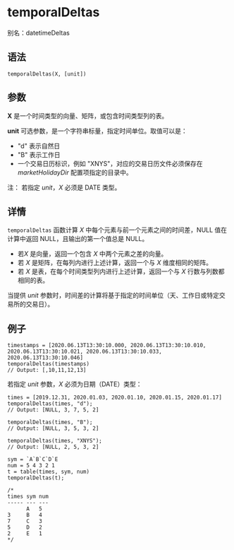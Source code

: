 # temporalDeltas

别名：datetimeDeltas

## 语法

`temporalDeltas(X, [unit])`

## 参数

**X** 是一个时间类型的向量、矩阵，或包含时间类型列的表。

**unit** 可选参数，是一个字符串标量，指定时间单位。取值可以是：

* "d" 表示自然日
* "B" 表示工作日
* 一个交易日历标识，例如 "XNYS"，对应的交易日历文件必须保存在 *marketHolidayDir* 配置项指定的目录中。

注： 若指定 *unit*，*X* 必须是 DATE 类型。

## 详情

`temporalDeltas` 函数计算 *X* 中每个元素与前一个元素之间的时间差，NULL 值在计算中返回
NULL，且输出的第一个值总是 NULL。

* 若*X* 是向量，返回一个包含 *X* 中两个元素之差的向量。
* 若 *X* 是矩阵，在每列内进行上述计算，返回一个与 *X* 维度相同的矩阵。
* 若 *X* 是表，在每个时间类型列内进行上述计算，返回一个与 *X* 行数与列数都相同的表。

当提供 *unit* 参数时，时间差的计算将基于指定的时间单位（天、工作日或特定交易所的交易日）。

## 例子

```
timestamps = [2020.06.13T13:30:10.000, 2020.06.13T13:30:10.010, 2020.06.13T13:30:10.021, 2020.06.13T13:30:10.033, 2020.06.13T13:30:10.046]
temporalDeltas(timestamps)
// Output: [,10,11,12,13]
```

若指定 *unit* 参数，*X* 必须为日期（DATE）类型：

```
times = [2019.12.31, 2020.01.03, 2020.01.10, 2020.01.15, 2020.01.17]
temporalDeltas(times, "d");
// Output: [NULL, 3, 7, 5, 2]

temporalDeltas(times, "B");
// Output: [NULL, 3, 5, 3, 2]

temporalDeltas(times, "XNYS");
// Output: [NULL, 2, 5, 3, 2]

sym = `A`B`C`D`E
num = 5 4 3 2 1
t = table(times, sym, num)
temporalDeltas(t);

/*
times sym num
----- --- ---
      A   5
3     B   4
7     C   3
5     D   2
2     E   1
*/
```

